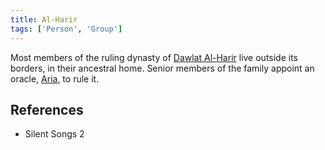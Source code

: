 ```yaml
---
title: Al-Harir
tags: ['Person', 'Group']
---
```

Most members of the ruling dynasty of [Dawlat Al-Harir](/_wiki/dawlat-al-harir.md) live outside its borders, in their ancestral home. Senior members of the family appoint an oracle, [Aria](/_wiki/aria.md), to rule it.

## References
- Silent Songs 2
